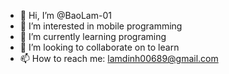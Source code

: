 - 👋 Hi, I’m @BaoLam-01
- 👀 I’m interested in mobile programming
- 🌱 I’m currently learning programing
- 💞️ I’m looking to collaborate on to learn
- 📫 How to reach me: lamdinh00689@gmail.com

<!---
BaoLam-10/BaoLam-10 is a ✨ special ✨ repository because its `README.md` (this file) appears on your GitHub profile.
You can click the Preview link to take a look at your changes.
--->

